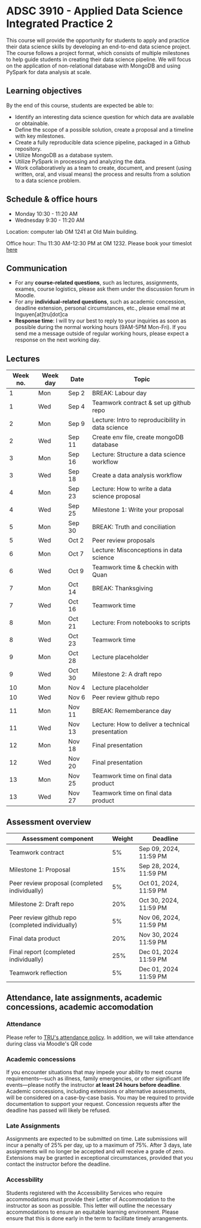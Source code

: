 # ADSC 3910 - Applied Data Science Integrated Practice 2
This course will provide the opportunity for students to apply and practice their data science skills by developing an end-to-end data science project. The course follows a project format, which consists of multiple milestones to help guide students in creating their data science pipeline. We will focus on the application of non-relational database with MongoDB and using PySpark for data analysis at scale. 

## Learning objectives

By the end of this course, students are expected be able to:
- Identify an interesting data science question for which data are available or obtainable.
- Define the scope of a possible solution, create a proposal and a timeline with key milestones.
- Create a fully reproducible data science pipeline, packaged in a Github repository.
- Utilize MongoDB as a database system.
- Utilize PySpark in processing and analyzing the data.
- Work collaboratively as a team to create, document, and present (using written, oral, and visual means) the process and results from a solution to a data science problem.


## Schedule & office hours

- Monday 10:30 - 11:20 AM
- Wednesday 9:30 - 11:20 AM

Location: computer lab OM 1241 at Old Main building.

Office hour: Thu 11:30 AM-12:30 PM at OM 1232. Please book your timeslot [here](https://calendly.com/quan3010/office-hour-with-quan)

## Communication
- For any **course-related questions**, such as lectures, assignments, exames, course logistics, please ask them under the discussion forum in Moodle.
- For any **individual-related questions**, such as academic concession, deadline extension, personal circumstances, etc., please email me at lnguyen[at]tru[dot]ca
- **Response time**: I will try our best to reply to your inquiries as soon as possible during the normal working hours (9AM-5PM Mon-Fri). If you send me a message outside of regular working hours, please expect a response on the next working day.

## Lectures
| Week no. | Week day | Date   | Topic                                             |
|----------|----------|--------|---------------------------------------------------|
|        1 | Mon      |  Sep 2 | BREAK: Labour day                                 |
|        1 | Wed      |  Sep 4 | Teamwork contract & set up github repo            |
|        2 | Mon      |  Sep 9 | Lecture: Intro to reproducibility in data science |
|        2 | Wed      | Sep 11 | Create env file, create mongoDB database          |
|        3 | Mon      | Sep 16 | Lecture: Structure a data science workflow        |
|        3 | Wed      | Sep 18 | Create a data analysis workflow                   |
|        4 | Mon      | Sep 23 | Lecture: How to write a data science proposal     |
|        4 | Wed      | Sep 25 | Milestone 1: Write your proposal                  |
|        5 | Mon      | Sep 30 | BREAK: Truth and conciliation                     |
|        5 | Wed      |  Oct 2 | Peer review proposals                             |
|        6 | Mon      |  Oct 7 | Lecture: Misconceptions in data science           |
|        6 | Wed      |  Oct 9 | Teamwork time & checkin with Quan                 |
|        7 | Mon      | Oct 14 | BREAK: Thanksgiving                               |
|        7 | Wed      | Oct 16 | Teamwork time                                     |
|        8 | Mon      | Oct 21 | Lecture: From notebooks to scripts                |
|        8 | Wed      | Oct 23 | Teamwork time                                     |
|        9 | Mon      | Oct 28 | Lecture placeholder                               |
|        9 | Wed      | Oct 30 | Milestone 2: A draft repo                         |
|       10 | Mon      |  Nov 4 | Lecture placeholder                               |
|       10 | Wed      |  Nov 6 | Peer review github repo                           |
|       11 | Mon      | Nov 11 | BREAK: Rememberance day                           |
|       11 | Wed      | Nov 13 | Lecture: How to deliver a technical presentation  |
|       12 | Mon      | Nov 18 | Final presentation                                |
|       12 | Wed      | Nov 20 | Final presentation                                |
|       13 | Mon      | Nov 25 | Teamwork time on final data product               |
|       13 | Wed      | Nov 27 | Teamwork time on final data product               |

## Assessment overview

| Assessment component    | Weight | Deadline |
|-------------------------|--------|---------|
| Teamwork contract       |     5% |Sep 09, 2024, 11:59 PM|
| Milestone 1: Proposal   |    15% |Sep 28, 2024, 11:59 PM|
| Peer review proposal    (completed individually)|     5% |Oct 01, 2024, 11:59 PM|
| Milestone 2: Draft repo |    20% |Oct 30, 2024, 11:59 PM|
| Peer review github repo (completed individually)|     5% |Nov 06, 2024, 11:59 PM|
| Final data product      |    20% |Nov 30, 2024 11:59 PM|
| Final report (completed individually)            |    25% |Dec 01, 2024 11:59 PM|
| Teamwork reflection     |     5% |Dec 01, 2024 11:59 PM|


## Attendance, late assignments, academic concessions, academic accomodation

### Attendance
Please refer to [TRU's attendance policy](https://www.tru.ca/__shared/assets/Policy_ED_03-135351.pdf). In addition, we will take attendance during class via Moodle's QR code

### Academic concessions
If you encounter situations that may impede your ability to meet course requirements—such as illness, family emergencies, or other significant life events—please notify the instructor **at least 24 hours before deadline**. Academic concessions, including extensions or alternative assessments, will be considered on a case-by-case basis. You may be required to provide documentation to support your request. Concession requests after the deadline has passed will likely be refused. 

### Late Assignments
Assignments are expected to be submitted on time. Late submissions will incur a penalty of 25% per day, up to a maximum of 75%. After 3 days, late assignments will no longer be accepted and will receive a grade of zero. Extensions may be granted in exceptional circumstances, provided that you contact the instructor before the deadline.

### Accessbility
Students registered with the Accessibility Services who require accommodations must provide their Letter of Accommodation to the instructor as soon as possible. This letter will outline the necessary accommodations to ensure an equitable learning environment. Please ensure that this is done early in the term to facilitate timely arrangements.

